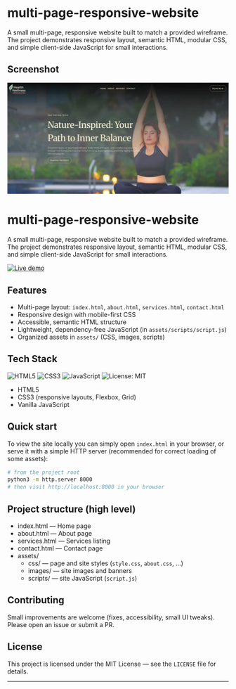 # multi-page-responsive-website

A small multi-page, responsive website built to match a provided wireframe. The project demonstrates responsive layout, semantic HTML, modular CSS, and simple client-side JavaScript for small interactions.

## Screenshot

![Site preview](assets/images/screenshot.webp)

# multi-page-responsive-website

A small multi-page, responsive website built to match a provided wireframe. The project demonstrates responsive layout, semantic HTML, modular CSS, and simple client-side JavaScript for small interactions.

[![Live demo](https://img.shields.io/badge/Live%20Demo-View-brightgreen?style=for-the-badge)](https://leightongrant.github.io/multi-page-responsive-website-step8up/)

## Features

-   Multi-page layout: `index.html`, `about.html`, `services.html`, `contact.html`
-   Responsive design with mobile-first CSS
-   Accessible, semantic HTML structure
-   Lightweight, dependency-free JavaScript (in `assets/scripts/script.js`)
-   Organized assets in `assets/` (CSS, images, scripts)

## Tech Stack

![HTML5](https://img.shields.io/badge/HTML5-E34F26?logo=html5&logoColor=white&style=for-the-badge)
![CSS3](https://img.shields.io/badge/CSS3-1572B6?logo=css3&logoColor=white&style=for-the-badge)
![JavaScript](https://img.shields.io/badge/JavaScript-F7DF1E?logo=javascript&logoColor=black&style=for-the-badge)
![License: MIT](https://img.shields.io/badge/License-MIT-yellow.svg?style=for-the-badge)

-   HTML5
-   CSS3 (responsive layouts, Flexbox, Grid)
-   Vanilla JavaScript

## Quick start

To view the site locally you can simply open `index.html` in your browser, or serve it with a simple HTTP server (recommended for correct loading of some assets):

```bash
# from the project root
python3 -m http.server 8000
# then visit http://localhost:8000 in your browser
```

## Project structure (high level)

-   index.html — Home page
-   about.html — About page
-   services.html — Services listing
-   contact.html — Contact page
-   assets/
    -   css/ — page and site styles (`style.css`, `about.css`, ...)
    -   images/ — site images and banners
    -   scripts/ — site JavaScript (`script.js`)

## Contributing

Small improvements are welcome (fixes, accessibility, small UI tweaks). Please open an issue or submit a PR.

## License

This project is licensed under the MIT License — see the `LICENSE` file for details.

---
